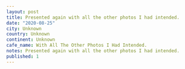 ```yaml
---
layout: post
title: Presented again with all the other photos I had intended.
date: "2020-08-25"
city: Unknown
country: Unknown
continent: Unknown
cafe_name: With All The Other Photos I Had Intended.
notes: Presented again with all the other photos I had intended.
published: 1
---
```

